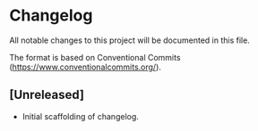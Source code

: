 # Changelog

All notable changes to this project will be documented in this file.

The format is based on Conventional Commits (https://www.conventionalcommits.org/).

## [Unreleased]
- Initial scaffolding of changelog.

